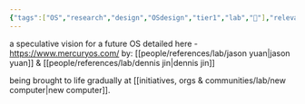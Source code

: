 ```yaml
---
{"tags":["OS","research","design","OSdesign","tier1","lab","🌱"],"relevancescore":87,"dg-publish":true,"notestage":["🌱"],"created":"2024-03-25T14:49:22.380-03:00","updated":"2025-01-24T15:18:53.634-03:00","permalink":"/projects-and-tools/projects/design/mercury-os/","dgPassFrontmatter":true}
---
```


a speculative vision for a future OS detailed here - https://www.mercuryos.com/
by: [[people/references/lab/jason yuan\|jason yuan]] & [[people/references/lab/dennis jin\|dennis jin]]

being brought to life gradually at [[initiatives, orgs & communities/lab/new computer\|new computer]].